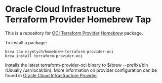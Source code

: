 # Oracle Cloud Infrastructure Terraform Provider Homebrew Tap

This is a repository for [OCI Terraform Provider](https://github.com/terraform-providers/terraform-provider-oci) [Homebrew](http://brew.sh/) package.

To install a package:

```
brew tap nsyntych/homebrew-terraform-provider-oci
brew install terraform-provider-oci
```

Installs the latest terraform-provider-oci binary to $(brew --prefix)/bin (Usually /usr/local/bin). More information on provider configuration can be found in [Oracle Cloud Infrastructure Provider](https://www.terraform.io/docs/providers/oci/index.html).